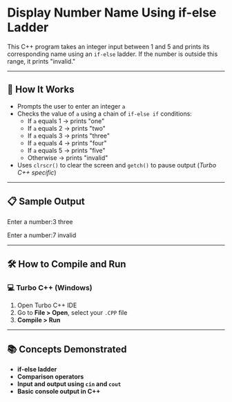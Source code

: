 # Display Number Name Using if-else Ladder

This C++ program takes an integer input between 1 and 5 and prints its corresponding name using an `if-else` ladder. If the number is outside this range, it prints "invalid."

---

## 🚀 How It Works

- Prompts the user to enter an integer `a`
- Checks the value of `a` using a chain of `if-else if` conditions:
  - If `a` equals 1 → prints "one"
  - If `a` equals 2 → prints "two"
  - If `a` equals 3 → prints "three"
  - If `a` equals 4 → prints "four"
  - If `a` equals 5 → prints "five"
  - Otherwise → prints "invalid"
- Uses `clrscr()` to clear the screen and `getch()` to pause output (*Turbo C++ specific*)

---

## 📋 Sample Output

Enter a number:3
three

Enter a number:7
invalid

---

## 🛠️ How to Compile and Run

### 💻 Turbo C++ (Windows)

1. Open Turbo C++ IDE  
2. Go to **File > Open**, select your `.CPP` file  
3. **Compile > Run**

---

## 📚 Concepts Demonstrated
- **if-else ladder**
- **Comparison operators**
- **Input and output using `cin` and `cout`**
- **Basic console output in C++**
